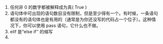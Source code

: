 1. 任何非 0 的数字都被解释成为真( True )
2. 语句体中可出现的语句数目没有限制，但是至少得有一个。有时候，一条语句都没有的语句体也是有用的（通常是为你还没写的代码占一个位子）。这种情况下，你可以使用 pass 语句，它什么也不做。
3. elif 是“else if’’ 的缩写
4.
